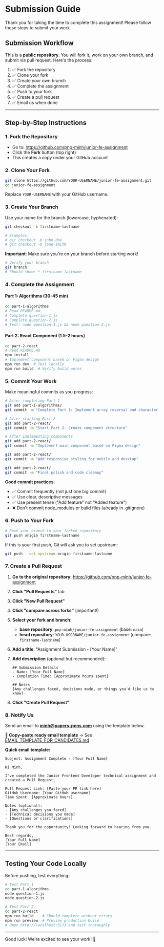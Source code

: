 # Submission Guide

Thank you for taking the time to complete this assignment! Please follow these steps to submit your work.

## Submission Workflow

This is a **public repository**. You will fork it, work on your own branch, and submit via pull request. Here's the process:

1. ✅ Fork the repository
2. ✅ Clone your fork
3. ✅ Create your own branch
4. ✅ Complete the assignment
5. ✅ Push to your fork
6. ✅ Create a pull request
7. ✅ Email us when done

---

## Step-by-Step Instructions

### 1. Fork the Repository

- Go to: https://github.com/pnp-minh/junior-fe-assignment
- Click the **Fork** button (top right)
- This creates a copy under your GitHub account

### 2. Clone Your Fork

```bash
git clone https://github.com/YOUR-USERNAME/junior-fe-assignment.git
cd junior-fe-assignment
```

Replace `YOUR-USERNAME` with your GitHub username.

### 3. Create Your Branch

Use your name for the branch (lowercase, hyphenated):

```bash
git checkout -b firstname-lastname

# Examples:
# git checkout -b john-doe
# git checkout -b jane-smith
```

**Important**: Make sure you're on your branch before starting work!

```bash
# Verify your branch
git branch
# Should show: * firstname-lastname
```

### 4. Complete the Assignment

#### Part 1: Algorithms (30-45 min)

```bash
cd part-1-algorithms
# Read README.md
# Complete question-1.js
# Complete question-2.js
# Test: node question-1.js && node question-2.js
```

#### Part 2: React Component (1.5-2 hours)

```bash
cd part-2-react
# Read README.md
npm install
# Implement component based on Figma design
npm run dev  # Test locally
npm run build  # Verify build works
```

### 5. Commit Your Work

Make meaningful commits as you progress:

```bash
# After completing Part 1
git add part-1-algorithms/
git commit -m "Complete Part 1: Implement array reversal and character frequency counter"

# After starting Part 2
git add part-2-react/
git commit -m "Start Part 2: Create component structure"

# After implementing components
git add part-2-react/
git commit -m "Implement main component based on Figma design"

git add part-2-react/
git commit -m "Add responsive styling for mobile and desktop"

git add part-2-react/
git commit -m "Final polish and code cleanup"
```

**Good commit practices**:

- ✅ Commit frequently (not just one big commit)
- ✅ Use clear, descriptive messages
- ✅ Use present tense ("Add feature" not "Added feature")
- ❌ Don't commit node_modules or build files (already in .gitignore)

### 6. Push to Your Fork

```bash
# Push your branch to your forked repository
git push origin firstname-lastname
```

If this is your first push, Git will ask you to set upstream:

```bash
git push --set-upstream origin firstname-lastname
```

### 7. Create a Pull Request

1. **Go to the original repository**: https://github.com/pnp-minh/junior-fe-assignment

2. **Click "Pull Requests"** tab

3. **Click "New Pull Request"**

4. **Click "compare across forks"** (important!)

5. **Select your fork and branch**:
   - **base repository**: `pnp-minh/junior-fe-assignment` (base: `main`)
   - **head repository**: `YOUR-USERNAME/junior-fe-assignment` (compare: `firstname-lastname`)

6. **Add a title**: "Assignment Submission - [Your Name]"

7. **Add description** (optional but recommended):
   ```
   ## Submission Details
   - Name: [Your Full Name]
   - Completion Time: [Approximate hours spent]

   ## Notes
   [Any challenges faced, decisions made, or things you'd like us to know]
   ```

8. **Click "Create Pull Request"**

### 8. Notify Us

Send an email to **minh@papers-pens.com** using the template below.

**📧 Copy-paste ready email template** → See [EMAIL_TEMPLATE_FOR_CANDIDATES.md](EMAIL_TEMPLATE_FOR_CANDIDATES.md)

**Quick email template:**

```
Subject: Assignment Complete - [Your Full Name]

Hi Minh,

I've completed the Junior Frontend Developer technical assignment and created a Pull Request.

Pull Request Link: [Paste your PR link here]
GitHub Username: [Your GitHub username]
Time Spent: [Approximate hours]

Notes (optional):
- [Any challenges you faced]
- [Technical decisions you made]
- [Questions or clarifications]

Thank you for the opportunity! Looking forward to hearing from you.

Best regards,
[Your Full Name]
[Your Email]
```

---

## Testing Your Code Locally

Before pushing, test everything:

```bash
# Test Part 1
cd part-1-algorithms
node question-1.js
node question-2.js

# Test Part 2
cd part-2-react
npm run build    # Should complete without errors
npm run preview  # Preview production build
# Open http://localhost:5173 and test thoroughly
```

---

Good luck! We're excited to see your work! 🚀
